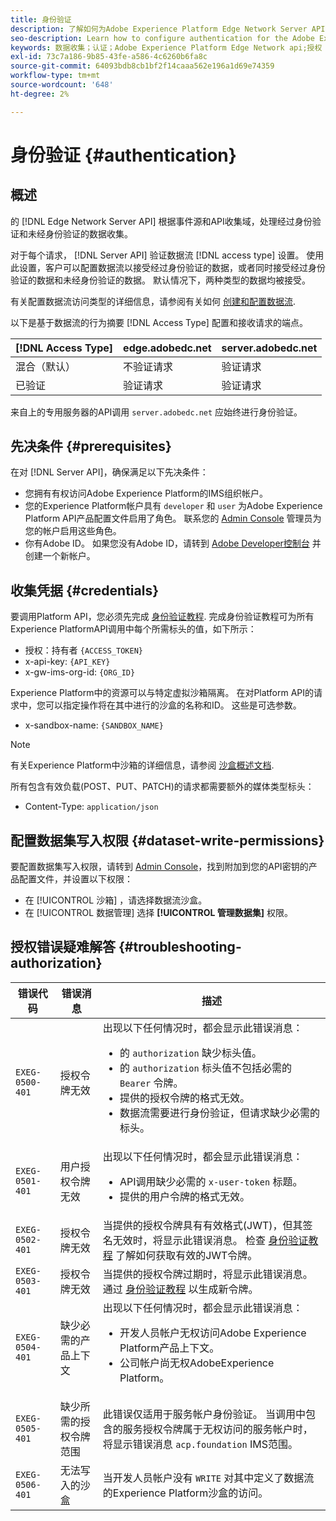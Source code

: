 ```yaml
---
title: 身份验证
description: 了解如何为Adobe Experience Platform Edge Network Server API配置身份验证
seo-description: Learn how to configure authentication for the Adobe Experience Platform Edge Network Server API
keywords: 数据收集；认证；Adobe Experience Platform Edge Network api;授权
exl-id: 73c7a186-9b85-43fe-a586-4c6260b6fa8c
source-git-commit: 64093bdb8cb1bf2f14caaa562e196a1d69e74359
workflow-type: tm+mt
source-wordcount: '648'
ht-degree: 2%

---
```


# 身份验证 {#authentication}

## 概述

的 [!DNL Edge Network Server API] 根据事件源和API收集域，处理经过身份验证和未经身份验证的数据收集。

对于每个请求， [!DNL Server API] 验证数据流 [!DNL access type] 设置。 使用此设置，客户可以配置数据流以接受经过身份验证的数据，或者同时接受经过身份验证的数据和未经身份验证的数据。 默认情况下，两种类型的数据均被接受。

有关配置数据流访问类型的详细信息，请参阅有关如何 [创建和配置数据流](../edge/datastreams/overview.md#create).

以下是基于数据流的行为摘要 [!DNL Access Type] 配置和接收请求的端点。

| [!DNL Access Type] | edge.adobedc.net | server.adobedc.net |
|-----------------|-------------------------------|-----------------------|
| 混合（默认） | 不验证请求 | 验证请求 |
| 已验证 | 验证请求 | 验证请求 |

来自上的专用服务器的API调用 `server.adobedc.net` 应始终进行身份验证。

## 先决条件 {#prerequisites}

在对 [!DNL Server API]，确保满足以下先决条件：

* 您拥有有权访问Adobe Experience Platform的IMS组织帐户。
* 您的Experience Platform帐户具有 `developer` 和 `user` 为Adobe Experience Platform API产品配置文件启用了角色。 联系您的 [Admin Console](../access-control/home.md) 管理员为您的帐户启用这些角色。
* 你有Adobe ID。 如果您没有Adobe ID，请转到 [Adobe Developer控制台](https://developer.adobe.com/console) 并创建一个新帐户。

## 收集凭据 {#credentials}

要调用Platform API，您必须先完成 [身份验证教程](../landing/api-authentication.md). 完成身份验证教程可为所有Experience PlatformAPI调用中每个所需标头的值，如下所示：

* 授权：持有者 `{ACCESS_TOKEN}`
* x-api-key: `{API_KEY}`
* x-gw-ims-org-id: `{ORG_ID}`

Experience Platform中的资源可以与特定虚拟沙箱隔离。 在对Platform API的请求中，您可以指定操作将在其中进行的沙盒的名称和ID。 这些是可选参数。

* x-sandbox-name: `{SANDBOX_NAME}`

>[!NOTE]
>
>有关Experience Platform中沙箱的详细信息，请参阅 [沙盒概述文档](../sandboxes/home.md).

所有包含有效负载(POST、PUT、PATCH)的请求都需要额外的媒体类型标头：

* Content-Type: `application/json`

## 配置数据集写入权限 {#dataset-write-permissions}

要配置数据集写入权限，请转到 [Admin Console](https://adminconsole.adobe.com)，找到附加到您的API密钥的产品配置文件，并设置以下权限：

* 在 [!UICONTROL 沙箱] ，请选择数据流沙盒。
* 在 [!UICONTROL 数据管理] 选择 **[!UICONTROL 管理数据集]** 权限。

## 授权错误疑难解答 {#troubleshooting-authorization}

| 错误代码 | 错误消息 | 描述 |
| --- | --- | --- |
| `EXEG-0500-401` | 授权令牌无效 | 出现以下任何情况时，都会显示此错误消息：  <ul><li>的 `authorization` 缺少标头值。</li><li>的 `authorization` 标头值不包括必需的 `Bearer` 令牌。</li><li>提供的授权令牌的格式无效。</li><li>数据流需要进行身份验证，但请求缺少必需的标头。</li></ul> |
| `EXEG-0501-401` | 用户授权令牌无效 | 出现以下任何情况时，都会显示此错误消息： <ul><li>API调用缺少必需的 `x-user-token` 标题。</li><li>提供的用户令牌的格式无效。</li></ul> |
| `EXEG-0502-401` | 授权令牌无效 | 当提供的授权令牌具有有效格式(JWT)，但其签名无效时，将显示此错误消息。 检查 [身份验证教程](../landing/api-authentication.md) 了解如何获取有效的JWT令牌。 |
| `EXEG-0503-401` | 授权令牌无效 | 当提供的授权令牌过期时，将显示此错误消息。 通过 [身份验证教程](../landing/api-authentication.md) 以生成新令牌。 |
| `EXEG-0504-401` | 缺少必需的产品上下文 | 出现以下任何情况时，都会显示此错误消息：  <ul><li>开发人员帐户无权访问Adobe Experience Platform产品上下文。</li><li>公司帐户尚无权AdobeExperience Platform。</li></ul> |
| `EXEG-0505-401` | 缺少所需的授权令牌范围 | 此错误仅适用于服务帐户身份验证。 当调用中包含的服务授权令牌属于无权访问的服务帐户时，将显示错误消息 `acp.foundation` IMS范围。 |
| `EXEG-0506-401` | 无法写入的沙盒 | 当开发人员帐户没有 `WRITE` 对其中定义了数据流的Experience Platform沙盒的访问。 |
